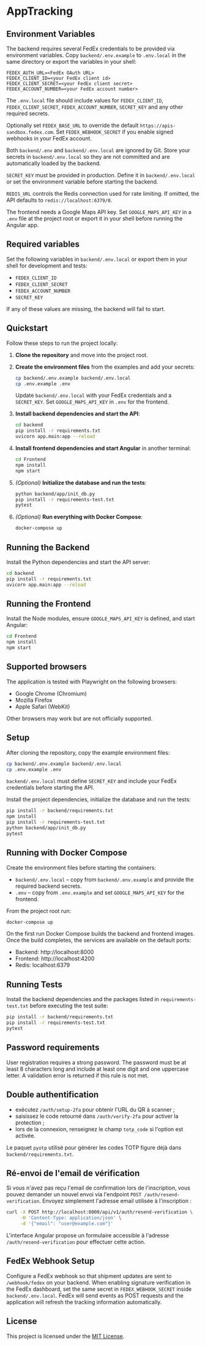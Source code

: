 # AppTracking

## Environment Variables

The backend requires several FedEx credentials to be provided via environment variables.
Copy `backend/.env.example` to `.env.local` in the same directory or export the variables in your shell:

```
FEDEX_AUTH_URL=<FedEx OAuth URL>
FEDEX_CLIENT_ID=<your FedEx client id>
FEDEX_CLIENT_SECRET=<your FedEx client secret>
FEDEX_ACCOUNT_NUMBER=<your FedEx account number>
```

The `.env.local` file should include values for `FEDEX_CLIENT_ID`,
`FEDEX_CLIENT_SECRET`, `FEDEX_ACCOUNT_NUMBER`, `SECRET_KEY` and any other
required secrets.

Optionally set `FEDEX_BASE_URL` to override the default `https://apis-sandbox.fedex.com`.
Set `FEDEX_WEBHOOK_SECRET` if you enable signed webhooks in your FedEx account.

Both `backend/.env` and `backend/.env.local` are ignored by Git. Store your secrets in `backend/.env.local` so they are not committed and are automatically loaded by the backend.

`SECRET_KEY` must be provided in production. Define it in `backend/.env.local` or set the environment variable before starting the backend.

`REDIS_URL` controls the Redis connection used for rate limiting. If omitted, the API defaults to `redis://localhost:6379/0`.

The frontend needs a Google Maps API key. Set `GOOGLE_MAPS_API_KEY` in a `.env` file at the project root or export it in your shell before running the Angular app.

## Required variables

Set the following variables in `backend/.env.local` or export them in your shell for development and tests:

- `FEDEX_CLIENT_ID`
- `FEDEX_CLIENT_SECRET`
- `FEDEX_ACCOUNT_NUMBER`
- `SECRET_KEY`

If any of these values are missing, the backend will fail to start.

## Quickstart

Follow these steps to run the project locally:

1. **Clone the repository** and move into the project root.
2. **Create the environment files** from the examples and add your secrets:

   ```bash
   cp backend/.env.example backend/.env.local
   cp .env.example .env
   ```

   Update `backend/.env.local` with your FedEx credentials and a `SECRET_KEY`.
   Set `GOOGLE_MAPS_API_KEY` in `.env` for the frontend.
3. **Install backend dependencies and start the API**:

   ```bash
   cd backend
   pip install -r requirements.txt
   uvicorn app.main:app --reload
   ```
4. **Install frontend dependencies and start Angular** in another terminal:

   ```bash
   cd Frontend
   npm install
   npm start
   ```
5. *(Optional)* **Initialize the database and run the tests**:

   ```bash
   python backend/app/init_db.py
   pip install -r requirements-test.txt
   pytest
   ```
6. *(Optional)* **Run everything with Docker Compose**:

   ```bash
   docker-compose up
   ```

## Running the Backend

Install the Python dependencies and start the API server:

```bash
cd backend
pip install -r requirements.txt
uvicorn app.main:app --reload
```

## Running the Frontend

Install the Node modules, ensure `GOOGLE_MAPS_API_KEY` is defined, and start Angular:

```bash
cd Frontend
npm install
npm start
```

## Supported browsers

The application is tested with Playwright on the following browsers:

- Google Chrome (Chromium)
- Mozilla Firefox
- Apple Safari (WebKit)

Other browsers may work but are not officially supported.

## Setup

After cloning the repository, copy the example environment files:

```bash
cp backend/.env.example backend/.env.local
cp .env.example .env
```

`backend/.env.local` must define `SECRET_KEY` and include your FedEx credentials before starting the API.

Install the project dependencies, initialize the database and run the tests:

```bash
pip install -r backend/requirements.txt
npm install
pip install -r requirements-test.txt
python backend/app/init_db.py
pytest
```

## Running with Docker Compose

Create the environment files before starting the containers:

- `backend/.env.local` &ndash; copy from `backend/.env.example` and provide the required backend secrets.
- `.env` &ndash; copy from `.env.example` and set `GOOGLE_MAPS_API_KEY` for the frontend.

From the project root run:

```bash
docker-compose up
```

On the first run Docker Compose builds the backend and frontend images. Once the build completes, the services are available on the default ports:

- Backend: http://localhost:8000
- Frontend: http://localhost:4200
- Redis: localhost:6379

## Running Tests

Install the backend dependencies and the packages listed in
`requirements-test.txt` before executing the test suite:

```bash
pip install -r backend/requirements.txt
pip install -r requirements-test.txt
pytest
```

## Password requirements

User registration requires a strong password. The password must be at least 8
characters long and include at least one digit and one uppercase letter. A
validation error is returned if this rule is not met.

## Double authentification

- exécutez `/auth/setup-2fa` pour obtenir l'URL du QR à scanner ;
- saisissez le code retourné dans `/auth/verify-2fa` pour activer la protection ;
- lors de la connexion, renseignez le champ `totp_code` si l'option est activée.

Le paquet `pyotp` utilisé pour générer les codes TOTP figure déjà dans `backend/requirements.txt`.

## Ré-envoi de l'email de vérification

Si vous n'avez pas reçu l'email de confirmation lors de l'inscription, vous
pouvez demander un nouvel envoi via l'endpoint `POST /auth/resend-verification`.
Envoyez simplement l'adresse email utilisée à l'inscription :

```bash
curl -X POST http://localhost:8000/api/v1/auth/resend-verification \
     -H 'Content-Type: application/json' \
     -d '{"email": "user@example.com"}'
```

L'interface Angular propose un formulaire accessible à l'adresse
`/auth/resend-verification` pour effectuer cette action.

## FedEx Webhook Setup

Configure a FedEx webhook so that shipment updates are sent to
`/webhook/fedex` on your backend. When enabling signature verification in
the FedEx dashboard, set the same secret in `FEDEX_WEBHOOK_SECRET` inside
`backend/.env.local`. FedEx will send events as POST requests and the
application will refresh the tracking information automatically.

## License

This project is licensed under the [MIT License](LICENSE).
